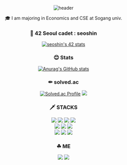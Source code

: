 <div align="center">

  ![header](https://capsule-render.vercel.app/api?type=waving&&&&color=0:C6FFDD,50:FBD786,100:f7797d&height=250&section=header&text=Hi%20there,%20I'm%20YOOHOO&fontSize=40&fontColor=FFFFFF&fontAlignY=40)
  
  🎓 I am majoring in Economics and CSE at Sogang univ.
  
  ### 🌱 42 Seoul cadet : seoshin
  
  [![seoshin's 42 stats](https://badge42.vercel.app/api/v2/cl56gccpe001109mava0fxil5/stats?cursusId=21&coalitionId=88)](https://github.com/JaeSeoKim/badge42)
  
  ### 😊 Stats
  
  [![Anurag's GitHub stats](https://github-readme-stats.vercel.app/api?username=YOOHOO0&bg_color=20,e1eec3,f05053&title_color=fff&text_color=fff)](https://github.com/anuraghazra/github-readme-stats)
  <br>
  
  ### ✏ solved.ac
  [![Solved.ac Profile](http://mazassumnida.wtf/api/v2/generate_badge?boj=yoohoo030)](https://solved.ac/yoohoo030/)
  <img src="http://mazandi.herokuapp.com/api?handle=yoohoo030&theme=warm"/>
  
  ### 🗡 STACKS
  <img src="https://img.shields.io/badge/C-A8B9CC?style=for-the-badge&logo=C&logoColor=white">
  <img src="https://img.shields.io/badge/C++-00599C?style=for-the-badge&logo=c%2B%2B&logoColor=white">
  <img src="https://img.shields.io/badge/Python-3776AB?style=for-the-badge&logo=Python&logoColor=white">
  <img src="https://img.shields.io/badge/java-007396?style=for-the-badge&logo=java&logoColor=white">
  <br>
  <img src="https://img.shields.io/badge/html5-E34F26?style=for-the-badge&logo=html5&logoColor=white">
  <img src="https://img.shields.io/badge/css-1572B6?style=for-the-badge&logo=css3&logoColor=white">
  <img src="https://img.shields.io/badge/javascript-F7DF1E?style=for-the-badge&logo=javascript&logoColor=black">
  <br>
  <img src="https://img.shields.io/badge/linux-FCC624?style=for-the-badge&logo=linux&logoColor=black">
  <img src="https://img.shields.io/badge/git-F05032?style=for-the-badge&logo=git&logoColor=white">
  <img src="https://img.shields.io/badge/github-181717?style=for-the-badge&logo=github&logoColor=white">
  
  ### ☘ ME
  <a href="https://velog.io/@yoohoo030" target="_blank"><img src="https://img.shields.io/badge/Velog-20c997?style=for-the-badge&logo=Vimeo&logoColor=white"></a>
  <a href="mailto:yoohoo030@gmail.com" target="_blank"><img src="https://img.shields.io/badge/Gmail-EA4335?style=for-the-badge&logo=Gmail&logoColor=white"></a>
</div>

<!--
**YOOHOO0/YOOHOO0** is a ✨ _special_ ✨ repository because its `README.md` (this file) appears on your GitHub profile.

Here are some ideas to get you started:

- 🔭 I’m currently working on ...
- 🌱 I’m currently learning ...
- 👯 I’m looking to collaborate on ...
- 🤔 I’m looking for help with ...
- 💬 Ask me about ...
- 📫 How to reach me: ...
- 😄 Pronouns: ...
- ⚡ Fun fact: ...
-->
